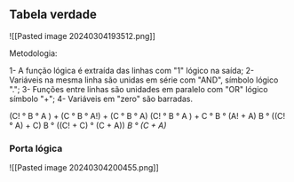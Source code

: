## Tabela verdade
![[Pasted image 20240304193512.png]]

Metodologia:

1- A função lógica é extraída das linhas com "1" lógico na saída;
2- Variáveis na mesma linha são unidas em série com "AND", símbolo lógico ".";
3- Funções entre linhas são unidades em paralelo com "OR" lógico símbolo "+";
4- Variáveis em "zero" são barradas.

(C! ° B ° A ) + (C ° B ° A!) + (C ° B ° A)
(C! ° B ° A ) + C ° B ° (A! + A)
B ° ((C! ° A) + C)
B ° ((C! + C) ° (C + A))
*B ° (C + A)*

### Porta lógica
![[Pasted image 20240304200455.png]]
